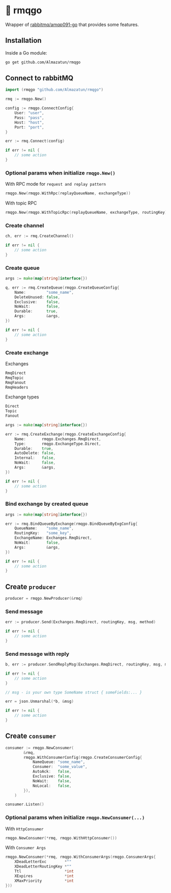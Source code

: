 # 🐰 rmqgo

Wrapper of [rabbitmq/amqp091-go](https://github.com/rabbitmq/amqp091-go) that provides some features.

## Installation

Inside a Go module:

```bash
go get github.com/Almazatun/rmqgo
```

## Connect to rabbitMQ

```go
import (rmqgo "github.com/Almazatun/rmqgo")

rmq := rmqgo.New()

config := rmqgo.ConnectConfig{
	User: "user",
	Pass: "pass",
	Host: "host",
	Port: "port",
}

err := rmq.Connect(config)

if err != nil {
	// some action
}
```

### Optional params when initialize `rmqgo.New()`

With RPC mode for `request and replay pattern`

```go
rmqgo.New(rmqgo.WithRpc(replayQueueName, exchangeType))
```

With topic RPC

```go
rmqgo.New(rmqgo.WithTopicRpc(replayQueueName, exchangeType, routingKey))
```

### Create channel

```go
ch, err := rmq.CreateChannel()

if err != nil {
	// some action
}
```

### Create queue

```go
args := make(map[string]interface{})

q, err := rmq.CreateQueue(rmqgo.CreateQueueConfig{
	Name:         "some_name",
	DeleteUnused: false,
	Exclusive:    false,
	NoWait:       false,
	Durable:      true,
	Args:         &args,
})

if err != nil {
	// some action
}

```

### Create exchange

Exchanges

```bash
RmqDirect
RmqTopic
RmqFanout
RmqHeaders
```

Exchange types

```bash
Direct
Topic
Fanout
```

```go
args := make(map[string]interface{})

err := rmq.CreateExchange(rmqgo.CreateExchangeConfig{
	Name:       rmqgo.Exchanges.RmqDirect,
	Type:       rmqgo.ExchangeType.Direct,
	Durable:    true,
	AutoDelete: false,
	Internal:   false,
	NoWait:     false,
	Args:       &args,
})

if err != nil {
	// some action
}
```

### Bind exchange by created queue

```go
args := make(map[string]interface{})

err := rmq.BindQueueByExchange(rmqgo.BindQueueByExgConfig{
	QueueName:    "some_name",
	RoutingKey:   "some_key",
	ExchangeName: Exchanges.RmqDirect,
	NoWait:       false,
	Args:         &args,
})

if err != nil {
	// some action
}
```

## Create `producer`

```go
producer = rmqgo.NewProducer(&rmq)
```

### Send message

```go
err := producer.Send(Exchanges.RmqDirect, routingKey, msg, method)

if err != nil {
	// some action
}

```

### Send message with reply

```go
b, err := producer.SendReplyMsg(Exchanges.RmqDirect, routingKey, msg, method)

if err != nil {
	// some action
}

// msg - is your own type SomeName struct { someFields:... }

err = json.Unmarshal(*b, &msg)

if err != nil {
	// some action
}

```

## Create `consumer`

```go
consumer := rmqgo.NewConsumer(
		&rmq,
		rmqgo.WithConsumerConfig(rmqgo.CreateConsumerConfig{
			NameQueue: "some_name",
			Consumer:  "some_value",
			AutoAck:   false,
			Exclusive: false,
			NoWait:    false,
			NoLocal:   false,
		}),
	)

consumer.Listen()
```

### Optional params when initialize `rmqgo.NewConsumer(...)`

With `HttpConsumer`

```go
rmqgo.NewConsumer(*rmq, rmqgo.WithHttpConsumer())
```

With `Consumer Args`

```go
rmqgo.NewConsumer(*rmq, rmqgo.WithConsumerArgs(rmqgo.ConsumerArgs{
	XDeadLetterExc        *""
	XDeadLetterRoutingKey *""
	Ttl                   *int
	XExpires              *int
	XMaxPriority          *int
}))
```

